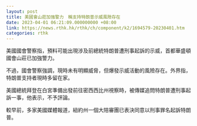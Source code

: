 ```yaml
---
layout: post
title: 美國會山莊加強警力　稱支持特朗普示威風險存在
date: 2023-04-01 06:21:09.000000000 +08:00
link: https://news.rthk.hk/rthk/ch/component/k2/1694579-20230401.htm
categories: rthk
---
```


美國國會警察指，預料可能出現涉及前總統特朗普遭刑事起訴的示威，首都華盛頓國會山莊已加強警力。

不過，國會警察強調，現時未有明顯威脅，但爆發示威活動的風險存在。外界指，特朗普支持者現時多留在家。

美國總統拜登在白宮準備出發前往密西西比州視察時，被傳媒追問特朗普遭刑事起訴一事，他表示，不予評論。

較早前，多家美國媒體報道，紐約州一個大陪審團已表決同意以刑事罪名起訴特朗普。
